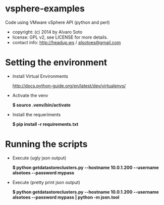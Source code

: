 vsphere-examples
===========

Code using VMware vSphere API (python and perl)

* copyright:     (c) 2014 by Alvaro Soto
* license:       GPL v2, see LICENSE for more details.
* contact info:  http://headup.ws / alsotoes@gmail.com



Setting the environment
===========
- Install Virtual Environments 

    http://docs.python-guide.org/en/latest/dev/virtualenvs/
- Activate the venv

    **$ source .venv/bin/activate**
- Install the requeriments

    **$ pip install -r requirements.txt**


Running the scripts
===========
- Execute (ugly json output) 

    **$ python getdatastoreclusters.py --hostname 10.0.1.200 --username alsotoes --password mypass**
- Execute (pretty print json output) 

    **$ python getdatastoreclusters.py --hostname 10.0.1.200 --username alsotoes --password mypass | python -m json.tool**
